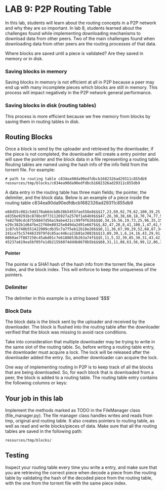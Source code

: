 # LAB 9: P2P Routing Table

In this lab, students will learn about the routing concepts in a P2P network and why they are so important.
In lab 8, students learned about the challenges found while implementing downloading mechanisms to download data from 
other peers. Two of the main challenges found when downloading data from other peers are the routing 
processes of that data. 

Where blocks are saved until a piece is validated? Are they saved in memory or in disk. 

### Saving blocks in memory

Saving blocks in memory is not efficient at all in P2P because a peer may end up with many incomplete pieces which blocks
are still in memory. This process will impact negatively in the P2P network general performance. 

### Saving blocks in disk (routing tables)

This process is more efficient because we free memory from blocks by saving them in routing tables in disk. 

## Routing Blocks 

Once a block is send by the uploader and retrieved by the downloader, if the piece is not completed, the downloader 
will create a entry pointer and will save the pointer and the block data in a file representing a routing table. Routing
tables are named using the hash info of the info field from the torrent file. For example: 

```
# path to routing table c834ea90da90edfdbcb1682326ad29311c855db9
resources/tmp/blocks/c834ea90da90edfdbcb1682326ad29311c855db9
```

A data entry in the routing table has three main fields; the pointer, the delimiter, and the block data. Below is an
example of a piece inside the routing table c834ea90da90edfdbcb1682326ad29311c855db9

```
e68d55c082c5dd170ab6dcb8b38b5455fae558e8$$$17,23,69,92,79,62,100,39,25,82,78,59,20,58,34,34,69,33,26,30,94,87,33,79,50,62,91,40,35,10,55,14,87,59,91,86,100,4,88,74,47,53,42,16,14,10,34,56,76,33,63,11,2,28,67,47,7,57,7,52,43,53,41,91,85,6,52,37,63,20,50,9,43,67,46,48,15,93,88,32,75,39,50,13,66,58,58,35,64,28,37,88,89,69,13,14,88,70,92,21,54,33,51,90,39,48,74,26,44,25,70,89,26,98,52,69,12,22,50,70,26,83,50,27,90,22,35,76,81,5,40,54,54,56,86,89,77,44,49,68,25,36,23,90,97,94,8,39,30,88,96,37,45,10,14,51,48,89,87,96,44,30,71,91,51,22,29,81,56,50,62,91,63,63,9,79,18,100,100,69,12,67,19,91,10,82,68,73,35,94,48,5,30,32,48,60,56,12,55,6,33,24,41,8,93,40,77,24,27,43,19,5,13,56,46,81,1,6,57,14,70,76,20,51,57,4,83,66,87,24,60,69,95,63,21,11,48,55,4,1,81,34,97,10,6,52,88,34,61,27,88,7,38,39,47,85,85,76,93,31,44,39,55,14,87,69,46,3,99,3,68,84,57,7,36,31,64,79,100,47,24,77,52,62,10,33,95,60,14,82,71,12,65,31,63,52,11,72,72,10,12,8,87,74,12,25,96,78,25,91,82,37,68,83,63,51,8,15,20,10,64,10,49,38,67,68,77,51,86,49,8,44,82,40,83,35,46,94,85,47,94,88,62,10,23,11,68,52,65,43,92,44,79,97,84,41,65,61,37,80,77,3,49,55,81,95,22,65,8,46,11,52,24,6,21,78,100,82,67,17,28,53,10,20,11,13,29,2,85,5,61,27,78,27,60,18,85,83,77,77,17,32,29,12,37,27,98,91,83,12,9,3,61,68,75,34,24,70,26,83,41,63,90,54,77,32,37,17,11,65,64,17,22,74,49,32,15,47,32,33,30,29,3,14,91,82,56,86,85,36,93,83,24,49,94,38,63,66,27,68,33,4,3,84,74,37,51,52,42,81,99,17,49,17,93,18,51,85,5,66,73,73,22,78,39,48,91,46,22,93,29,34,18,73,55,98,44,60,52,87,12,23,75,54,78,28,54,75,70,63,73,14,71,75,78,85,61,38,23,97,72,64,43,81,28,62,73,64,45,97,75,28,83,28,87,17,37,34,54,28,51,33,73,1,82,29,11,5,41,49,48,52,89,37,11,21,47,48,43,81,6,29,80,41,10,71,7,77,88,34,39,17,9,58,46,82,20,81,57,96,28,21,91,99,70,12,99,2,74,73,32,53,49,81,96,25,4,12,26,39,66,8,73,57,89,96,67,71,35,25,68,24,39,2,7,62,87,94,75,88,47,72,22,43,14,7,8,70,87,44,64,46,20,30,12,24,41,26,59,92,6,88,19,43,48,46,5,4,81,78,20,73,23,13,65,25,92,82,49,70,72,46,74,89,19,13,30,20,85,8,51,47,70,55,47,51,26,50,81,59,46,71,50,97,91,93,3,90,4,65,50,36,29,19,69,74,73,31,75,
e835be9291bc878bc0f731126927a2578f1a64b9$$$47,26,30,38,60,18,70,74,77,91,87,22,51,47,17,57,91,49,37,29,35,86,71,93,70,80,34,51,5,23,62,84,42,59,77,85,41,29,92,50,50,17,81,3,46,35,76,65,28,6,59,3,14,23,1,15,33,82,45,64,19,33,11,20,41,24,89,32,21,70,21,89,86,54,83,68,92,98,1,11,99,49,26,7,78,88,92,27,78,46,29,38,41,63,51,75,97,56,45,53,17,32,78,22,63,98,80,2,90,100,64,32,90,37,81,64,66,33,30,76,72,28,95,70,89,42,53,92,20,81,36,4,59,37,60,42,23,75,11,76,53,61,83,82,98,61,66,87,86,75,69,25,86,65,3,93,93,14,23,53,83,5,62,30,45,77,42,70,50,88,15,2,98,29,4,55,36,29,14,97,58,45,17,74,80,86,63,72,73,97,30,85,38,52,15,62,69,22,63,5,74,59,81,48,22,85,75,39,83,16,37,69,35,30,41,1,40,62,48,100,32,100,55,33,10,94,93,68,66,66,46,5,63,43,40,58,15,45,80,69,20,41,72,48,90,73,21,44,30,37,75,21,96,69,8,54,93,34,95,3,38,38,16,48,34,39,51,47,57,96,62,20,9,9,41,94,86,68,31,98,79,89,7,40,80,78,79,73,24,76,47,4,90,51,48,17,45,69,31,95,48,20,8,94,68,80,58,92,1,15,71,63,93,80,25,74,97,53,66,60,63,44,11,89,53,22,1,75,21,56,78,11,25,70,30,50,76,100,50,99,51,73,24,97,2,34,18,85,95,47,18,75,48,100,28,100,15,15,99,63,50,70,42,99,13,14,88,24,80,63,30,51,49,61,64,26,19,2,41,50,36,37,60,31,58,2,33,48,35,73,94,78,12,71,83,94,60,41,30,95,40,33,78,100,81,70,86,59,57,59,95,21,96,83,48,19,51,63,17,3,73,64,62,88,90,19,84,7,10,41,68,38,57,100,81,32,7,20,93,52,37,84,73,13,21,99,90,58,6,51,55,92,95,13,1,18,98,91,47,27,54,28,60,28,56,88,76,93,80,19,98,86,61,69,28,90,96,96,96,10,43,90,77,32,1,57,50,73,6,51,38,42,23,60,45,29,46,7,52,3,94,80,91,99,84,24,6,78,67,29,7,8,52,1,14,73,20,76,12,35,72,34,30,12,61,86,72,29,35,52,59,86,45,31,15,11,37,97,6,67,78,17,46,62,92,41,78,87,35,55,100,98,70,84,81,62,38,92,85,69,20,42,69,78,26,87,10,23,60,92,97,50,70,75,43,68,99,92,28,51,76,19,82,76,36,5,18,31,40,83,6,9,34,17,50,55,29,13,60,7,80,15,70,49,82,6,87,1,71,36,55,88,32,95,61,42,99,64,49,36,99,55,70,93,74,64,97,38,89,50,18,53,4,2,42,77,18,15,57,8,57,88,65,97,45,57,36,54,36,7,90,93,10,6,53,54,71,5,57,23,30,35,28,28,49,81,92,81,23,84,72,89,22,13,82,38,14,89,15,99,9,33,14,50,76,36,66,9,55,18,32,76,48,76,23,85,97,18,6
7e82f60cdc87558847d56a19abe421cc99f9f626$$$0,34,16,56,19,73,25,96,35,15,83,31,100,29,26,73,14,89,41,88,32,100,58,14,67,66,7,27,27,74,83,95,69,98,35,94,10,83,56,5,82,5,40,50,20,21,84,29,94,29,64,77,25,29,7,48,9,59,66,20,24,15,96,74,10,35,43,49,8,1,1,2,6,90,100,89,54,16,43,22,66,93,63,58,4,29,65,91,69,43,18,92,40,72,38,90,54,99,38,87,83,13,65,45,53,36,100,40,78,93,72,100,85,92,11,89,100,34,50,31,36,24,61,70,85,84,76,31,26,64,31,43,41,62,12,43,43,66,71,1,17,15,27,45,76,65,1,23,1,91,10,35,5,50,83,55,10,98,58,48,5,41,29,26,81,80,73,98,20,92,34,48,25,19,10,54,15,31,60,99,93,58,77,40,55,99,79,54,30,59,21,52,84,30,73,51,25,24,68,100,78,39,65,97,51,69,49,9,94,100,37,67,91,54,69,12,39,2,75,27,53,7,63,38,62,59,98,25,73,92,98,12,20,14,83,85,54,50,66,25,33,6,29,7,31,95,81,25,27,37,98,67,76,26,16,1,89,57,45,52,36,47,45,7,100,86,9,28,90,43,69,90,89,86,96,82,56,73,15,11,57,38,35,1,95,1,66,77,47,15,77,5,92,14,50,97,98,3,52,13,54,21,19,72,8,82,4,83,55,34,5,29,43,92,54,29,75,24,84,71,86,86,69,7,19,94,94,3,71,12,63,55,96,35,29,32,67,98,58,18,2,90,80,11,89,49,7,71,33,15,10,21,89,65,97,81,52,45,51,33,43,34,12,93,81,24,46,95,66,72,67,80,45,25,18,19,59,9,93,67,89,88,34,36,2,13,90,9,17,79,65,92,69,23,36,56,40,6,52,30,13,8,93,64,95,53,44,83,56,35,6,73,21,30,39,79,79,58,90,66,89,26,75,97,38,94,16,58,50,2,52,84,48,18,40,71,66,55,13,50,56,38,46,19,93,29,41,24,6,44,77,53,24,25,73,36,52,27,14,70,9,35,84,34,67,29,21,48,18,68,42,13,46,85,7,55,85,12,85,51,38,54,99,10,23,66,17,18,40,42,45,18,50,66,13,85,88,95,63,21,41,63,30,50,25,83,33,66,97,33,48,22,2,80,61,34,61,64,70,74,53,55,16,56,35,3,50,86,12,79,99,66,53,67,12,46,6,84,57,70,57,74,85,93,27,72,26,60,51,93,93,55,86,96,83,76,94,44,50,98,23,35,91,71,40,76,14,28,78,65,90,88,96,88,95,2,38,26,80,67,78,44,61,64,92,14,85,79,50,98,41,74,95,66,35,35,95,10,46,67,71,37,14,96,36,64,23,3,67,59,95,37,60,39,49,3,17,43,4,86,80,42,25,95,25,79,14,58,11,65,83,13,83,17,15,45,42,32,76,70,44,21,66,36,83,78,24,46,23,56,87,23,68,48,19,16,75,9,19,71,78,2,88,90,8,32,15,75,80,80,92,39,91,88,46,53,67,38,13,23,39,77,1,25,89,49,61,68,55,55,13,52,20,33,29,14,24,99,54
e29c382b1d64fbe22f60e80325e849da2d91e667$$$,82,47,28,8,41,100,1,47,61,96,4,78,38,96,82,50,31,89,78,57,70,92,73,85,89,42,44,36,87,88,16,62,88,10,3,88,53,21,78,52,39,86,57,62,94,95,60,25,91,98,47,93,96,52,82,27,24,22,21,46,4,86,44,93,62,6,70,45,46,21,78,79,2,20,82,55,52,51,62,17,64,32,91,94,59,56,34,2,38,9,5,91,36,88,100,36,43,55,67,26,58,67,37,63,9,15,49,14,95,74,8,59,29,30,59,38,41,33,92,52,33,61,49,79,31,65,26,93,18,43,1,97,53,71,51,96,73,53,5,12,33,31,86,34,87,87,73,22,38,74,71,78,44,98,17,11,90,9,89,37,97,7,41,79,16,57,37,71,41,53,33,45,7,37,4,13,80,16,20,89,67,29,89,69,45,88,70,96,56,7,46,35,40,91,70,91,22,100,38,95,91,5,40,59,31,29,38,55,88,1,28,95,71,91,79,2,96,54,2,1,81,27,39,49,95,12,45,44,51,81,8,2,87,39,96,39,44,74,31,42,58,91,68,44,89,39,18,88,73,9,58,94,11,60,59,1,75,88,3,42,77,11,36,36,51,60,1,19,89,52,91,74,6,76,34,62,36,59,8,100,45,10,12,28,39,64,38,26,46,81,86,32,91,75,58,35,6,17,21,53,7,79,37,96,46,10,64,45,37,18,75,26,37,53,17,18,85,69,11,74,62,100,6,61,11,45,1,79,19,45,32,6,60,9,40,87,99,8,23,30,67,32,28,25,33,68,12,55,40,88,7,12,8,24,25,86,25,14,19,45,25,28,43,10,63,59,20,84,25,95,38,57,56,77,27,99,63,73,15,15,36,80,7,66,85,74,87,84,11,95,60,29,54,41,27,33,51,32,38,69,33,35,89,45,100,89,18,66,43,12,65,6,82,31,33,73,11,16,59,20,99,44,21,67,23,21,26,19,50,57,38,77,20,99,56,59,25,20,71,52,90,64,46,8,25,76,5,66,57,10,14,20,8,46,42,24,54,3,70,41,89,18,84,87,86,22,20,100,65,74,84,85,84,35,65,53,80,43,25,67,1,83,39,87,25,29,82,91,38,95,66,19,7,12,50,22,76,99,16,72,98,100,4,5,17,10,13,97,79,40,33,21,23,61,81,34,57,38,36,36,31,16,3,59,12,91,10,30,95,66,52,77,86,68,94,77,84,3,78,29,93,60,91,31,7,11,7,63,24,31,34,78,2,66,23,50,26,34,71,89,59,20,66,98,80,99,29,25,62,56,39,80,74,35,34,36,93,55,16,49,33,51,77,2,4,72,14,85,86,98,12,70,11,27,56,98,22,83,43,57,26,38,16,63,68,3,48,93,33,84,57,74,84,5,65,3,1,53,69,42,33,8,63,44,78,69,49,2,18,40,85,26,59,1,100,10,47,23,28,99,97,49,2,72,61,23,52,77,21,71,57,87,49,22,96,40,90,79,41,14,14,82,46,71,97,25,36,47,15,4,47,15,81,49,23,24,55,29,95,24,60,96,72,37,93,28,46,42,38,10,72,100,24,12,90,95,68,24,88,64,32,9
1c87cb748b551422909cdb35c7a7f5eb12b18e20$$$0,11,36,67,99,29,52,68,87,34,16,9,53,90,43,76,26,53,47,3,98,84,13,77,23,49,30,67,46,60,21,7,47,31,55,88,97,96,72,57,56,64,69,47,95,98,34,39,42,32,50,12,55,1,86,16,34,28,35,19,27,94,47,18,13,70,84,41,62,70,52,55,32,38,78,41,45,41,88,71,19,58,1,75,61,93,57,3,30,72,75,89,40,24,84,98,47,15,57,2,81,58,16,25,86,60,59,14,73,36,54,25,41,90,87,42,82,76,77,91,34,45,43,74,5,15,14,40,44,24,96,96,20,83,59,2,94,10,54,33,39,1,3,82,46,94,76,46,82,82,38,93,86,70,59,33,86,49,35,77,46,91,63,68,48,44,10,65,69,61,46,51,69,57,37,7,57,27,100,63,76,64,86,20,56,78,8,19,48,96,22,83,19,94,66,4,26,30,5,93,70,29,27,72,100,40,17,50,7,100,91,59,63,82,63,17,54,23,61,33,11,39,34,38,33,57,56,53,4,35,5,51,31,7,85,73,53,90,59,48,91,7,56,54,2,18,19,66,91,5,32,82,54,83,6,23,94,95,80,9,84,36,26,67,53,44,44,52,86,47,41,66,96,44,17,71,76,70,66,94,20,55,20,67,23,6,90,79,95,75,20,84,97,68,16,34,24,96,20,26,62,25,80,43,71,80,67,10,93,79,96,33,37,28,82,67,83,11,77,86,6,55,93,39,42,60,39,97,98,31,29,55,5,95,22,71,69,26,13,93,71,30,40,2,64,67,97,59,75,12,72,23,89,47,34,19,35,72,11,79,3,4,9,25,70,43,4,81,30,49,28,46,70,92,98,31,82,66,59,26,23,14,47,32,55,53,34,33,24,93,42,84,10,78,5,44,93,37,25,69,36,96,82,48,3,29,98,8,55,6,61,9,40,44,48,70,39,25,79,43,16,35,28,35,27,30,57,10,73,70,84,17,8,53,94,17,87,50,40,73,4,91,3,45,87,60,82,68,20,95,26,98,70,90,47,93,57,90,55,83,14,15,41,67,76,11,54,62,89,29,57,27,68,54,100,44,28,14,50,68,59,37,85,80,94,89,14,18,81,70,93,31,8,53,32,80,83,79,71,72,97,64,67,97,13,72,9,60,38,7,73,81,88,96,44,90,18,15,30,98,7,26,98,84,85,8,15,49,77,99,93,74,90,13,46,7,33,41,56,96,13,77,55,11,3,44,92,44,66,24,93,27,35,10,55,57,91,65,67,3,24,1,42,24,43,58,78,10,99,60,83,100,28,93,39,2,19,8,89,19,1,19,9,58,96,55,97,83,37,93,7,61,10,66,32,73,14,49,43,29,99,85,90,5,97,81,5,61,32,22,36,100,80,28,55,85,10,47,10,13,83,37,82,75,71,36,4,56,80,85,70,55,22,83,8,50,78,46,53,89,29,55,88,81,70,41,49,21,10,38,86,31,85,38,69,29,9,17,30,63,49,65,32,48,36,58,60,47,90,39,39,99,18,62,68,65,77,46,72,98,87,36,97,32,78,5,41,22,36,38,47,38,18,77,11,10,13,78,50,39,67,
241ce75c5744633979fdc85ac446ca21b01e3083$$$13,89,39,1,6,24,16,43,29,91,51,4,41,24,17,30,20,54,6,98,4,55,47,17,61,91,46,45,73,43,87,22,25,60,97,63,7,90,19,48,70,40,46,29,60,93,47,19,95,94,12,36,2,43,84,87,8,38,6,8,40,76,61,56,26,97,22,18,64,86,84,82,99,1,76,37,64,78,17,92,62,45,31,26,1,89,41,53,36,98,15,13,3,60,56,72,98,19,15,51,1,22,55,25,54,42,100,32,26,7,94,41,21,22,81,47,5,72,21,31,93,79,74,8,100,5,11,34,83,8,44,28,86,46,75,91,100,53,64,36,1,28,65,60,5,15,27,37,3,67,11,17,48,64,65,74,15,45,55,32,49,29,26,12,73,88,43,89,48,42,54,1,86,94,52,29,18,8,92,78,66,61,94,27,3,97,12,58,30,81,52,91,60,52,32,26,23,58,37,39,25,29,30,85,22,93,45,67,91,5,16,60,49,31,33,15,94,100,56,10,37,27,82,87,73,4,62,31,40,32,25,10,63,99,97,52,81,100,94,15,95,28,12,81,33,59,85,30,14,67,81,55,63,72,6,9,45,16,42,62,91,90,36,12,27,50,56,38,85,86,19,95,87,31,61,25,73,10,85,63,20,93,56,66,50,43,84,25,66,17,88,63,39,56,34,7,61,7,92,38,16,30,81,89,10,72,15,75,92,33,67,35,72,69,27,78,53,92,67,90,98,11,98,83,62,72,34,83,77,26,43,59,64,100,70,2,21,16,32,4,75,36,54,64,48,20,25,96,97,72,38,70,48,95,3,81,81,86,36,35,64,62,100,98,52,38,61,40,78,86,16,3,9,84,78,78,91,10,24,50,46,51,42,97,37,77,51,85,81,73,94,17,35,36,93,82,11,6,74,73,51,47,98,82,23,69,77,12,36,82,19,36,29,99,50,43,11,25,57,55,32,61,100,98,95,53,12,34,28,44,12,19,98,42,19,12,84,97,19,47,67,75,46,16,86,28,19,28,45,10,67,6,10,3,14,90,52,31,3,2,39,85,98,1,55,54,47,43,75,59,1,27,57,64,25,94,65,99,85,42,89,94,5,41,17,44,92,83,39,76,13,13,5,79,94,34,4,31,2,54,43,9,79,28,29,93,57,52,40,72,54,9,8,6,32,31,95,40,80,44,94,64,96,88,28,83,18,86,46,21,21,89,27,28,71,5,10,17,20,70,83,46,21,54,59,54,78,12,50,65,91,27,34,77,74,89,42,51,38,60,50,84,18,16,48,4,88,76,3,39,38,95,51,20,89,20,71,39,94,30,59,80,50,53,97,40,69,20,60,92,70,62,16,12,92,80,89,80,42,3,48,68,48,4,34,54,22,86,59,3,79,99,93,83,32,97,80,15,66,59,87,35,52,81,6,14,27,75,32,35,85,1,7,54,28,5,13,50,89,36,30,65,21,15,20,18,57,33,36,96,72,54,80,53,20,54,98,28,45,5,85,28,17,43,35,57,34,43,82,34,46,27,39,5,12,70,29,75,80,7,78,56,94,37,97,95,58,54,93,83,48,75,63,68,27,95,74,92,94,41,77,5
0860ae7f887250c45abd01c7e6188653b263a74f$$$5,11,5,32,39,85,30,31,43,42,56,32,3,9,10,72,85,59,51,61,92,4,67,71,58,8,44,32,96,11,37,70,83,72,28,32,25,21,20,75,53,17,54,98,85,64,51,89,22,48,100,33,1,38,35,28,55,4,66,91,91,27,71,74,37,92,34,19,73,75,58,52,72,10,7,70,97,62,85,76,43,25,8,25,55,63,3,93,9,24,74,96,51,84,57,7,92,48,12,52,88,73,3,7,99,63,77,58,49,74,77,6,2,69,19,26,39,1,73,45,25,95,12,71,72,61,6,69,34,65,21,83,6,33,57,40,96,8,54,59,30,45,92,14,96,54,79,1,22,63,29,52,84,83,33,19,52,4,41,83,84,78,11,14,72,50,72,17,32,22,48,45,25,23,80,15,12,34,28,60,77,12,64,100,8,43,13,48,59,21,54,39,70,99,94,49,7,11,19,67,59,36,48,98,47,78,22,52,29,43,63,57,14,79,97,9,77,49,59,81,29,83,62,10,75,14,18,84,17,73,56,92,97,45,81,50,5,52,99,29,31,53,29,35,73,74,14,9,80,48,49,94,30,88,3,72,25,67,86,92,97,63,59,62,59,72,48,83,92,90,33,85,79,55,85,11,46,37,96,6,36,94,59,34,72,24,26,87,58,92,78,51,66,52,55,21,77,29,67,29,16,9,42,49,90,96,96,14,53,96,73,2,33,1,39,66,82,99,29,98,34,30,27,64,3,47,20,81,75,34,73,28,36,45,65,39,84,36,98,46,37,56,64,15,44,87,62,5,13,75,87,86,18,83,90,23,21,56,67,24,35,30,42,93,59,36,13,37,31,72,92,9,32,100,52,39,67,27,18,72,33,63,27,37,13,60,71,60,30,70,13,97,19,56,71,22,28,91,77,11,66,64,10,51,37,17,31,15,29,3,1,33,37,19,96,70,64,66,47,51,40,17,30,9,77,13,69,23,77,84,66,14,6,42,8,78,61,47,89,41,18,62,21,68,44,9,71,79,6,74,38,99,62,41,74,20,13,96,19,95,76,40,9,25,34,17,36,87,86,52,82,86,91,64,18,20,17,74,68,32,92,39,88,74,42,45,100,46,41,14,48,4,42,49,77,76,89,54,29,58,91,96,19,53,96,52,5,74,65,55,91,86,58,3,85,35,89,61,52,38,89,69,54,28,45,66,74,12,16,72,78,78,95,63,53,37,69,97,98,17,72,29,78,59,71,40,88,96,47,84,46,83,9,38,59,91,73,41,47,43,24,96,22,16,67,77,83,35,59,78,92,24,5,1,85,16,14,83,4,91,53,33,17,85,17,100,14,71,94,35,66,25,11,30,21,29,51,62,48,53,16,26,18,29,51,4,77,19,54,3,63,76,39,79,71,64,51,74,21,94,78,67,25,32,87,88,51,28,53,1,53,67,8,8,39,28,32,54,48,79,44,66,45,23,26,95,95,34,56,4,17,98,21,50,5,65,71,54,70,64,51,40,74,70,10,79,35,49,46,26,44,81,13,35,6,59,55,78,66,95,85,43,75,94,17,50,65,45,82,85,20,82,67,87,92,88,8,67,27,71,94,
45237a619ea5bf05fe1db21556074dd4b8670b5b$$$68,31,11,88,63,56,99,12,86,31,14,32,96,59,83,45,36,95,44,5,49,94,94,55,58,14,72,87,30,85,10,23,42,48,51,1,20,41,16,94,54,77,16,70,60,2,81,94,62,95,100,55,13,35,11,57,16,25,59,31,42,80,34,64,14,21,79,33,13,62,12,66,25,71,56,36,19,38,96,8,31,15,69,8,55,8,8,71,62,17,17,100,57,18,70,83,51,48,36,39,45,13,21,57,53,2,12,14,35,55,13,72,93,22,67,39,30,96,41,91,13,52,48,29,100,12,30,17,82,51,3,11,65,54,15,50,27,76,54,57,100,4,31,7,23,30,45,18,66,74,90,57,30,12,86,98,33,50,20,44,59,7,36,24,54,93,45,11,67,21,37,19,84,25,9,16,39,56,48,21,8,8,71,77,47,69,41,28,47,90,82,21,90,30,16,20,1,15,80,7,36,52,65,26,34,34,59,39,93,35,14,93,84,27,57,58,33,52,53,40,36,49,13,56,63,44,57,69,24,12,82,71,31,36,78,45,79,24,58,55,11,64,63,31,40,26,79,9,64,28,79,49,93,30,14,61,41,2,32,76,72,64,83,56,86,16,20,1,86,29,99,90,95,10,11,18,81,33,30,57,30,80,91,21,86,34,22,29,58,98,50,61,73,20,94,21,50,47,25,94,12,99,61,77,79,40,80,66,81,17,49,31,42,10,19,54,58,14,68,90,81,24,55,84,66,28,15,25,87,77,73,60,22,40,23,27,56,15,45,32,4,59,18,58,84,21,89,36,9,10,20,97,71,23,77,47,80,70,83,44,43,50,83,29,90,67,90,41,37,12,56,25,99,52,24,33,64,35,20,15,96,33,52,94,5,80,3,37,94,39,14,95,36,49,65,34,70,18,75,35,3,2,12,88,92,80,42,95,5,95,6,57,22,23,92,2,15,13,1,48,44,27,90,88,18,59,3,12,54,81,78,18,83,64,7,81,64,17,86,74,33,89,58,10,41,57,6,95,70,6,61,42,13,53,29,78,52,83,15,57,95,87,29,67,15,52,25,27,23,6,72,58,16,65,40,49,47,37,58,99,78,38,97,92,62,100,15,54,70,56,30,67,21,11,32,62,43,90,8,70,57,57,59,19,92,75,56,43,86,24,100,69,41,51,57,64,56,97,1,17,37,31,43,42,8,43,62,21,97,37,73,86,87,32,93,57,45,97,33,93,47,47,40,97,22,20,96,76,25,3,69,6,3,59,91,71,54,61,71,93,4,66,8,12,1,40,36,12,81,96,53,91,80,63,48,95,65,60,64,2,9,42,76,8,61,31,8,81,98,79,49,45,85,13,5,27,82,20,96,94,42,56,88,52,89,100,33,14,24,28,48,53,54,37,41,13,83,24,96,66,55,100,87,17,80,53,82,50,23,44,36,70,20,56,82,72,55,33,57,28,59,77,30,91,90,96,35,56,74,11,78,76,85,34,97,65,66,30,38,92,35,96,95,78,19,19,25,50,32,58,22,63,26,92,9,40,48,99,98,7,2,67,68,99,82,31,37,68,97,24,97,20,37,77,80,99,9,93

``` 

#### Pointer 

The pointer is a SHA1 hash of the hash info from the torrent file, the piece index, and the block index. This will enforce
to keep the uniqueness of the pointers. 

### Delimiter

The delimiter in this example is a string based '$$$' 

### Block Data

The block data is the block sent by the uploader and received by the downloader. The block is flushed into the routing
table after the downloader verified that the block was missing to avoid race conditions. 

Take into consideration that multiple downloader may be trying to write in the same slot of the routing table. So, 
before writing a routing table entry, the downloader must acquire a lock. The lock will be released after the downloader
added the entry. So, another downloader can acquire the lock. 
 

One way of implementing routing in P2P is to keep track of all the blocks that are being downloaded. So, for each block 
that is downloaded from a peer, the block is added to a routing table. The routing table entry contains the following 
columns or keys:

## Your job in this lab 

Implement the methods marked as TODO in the FileManager class (file_manager.py). The file manager class handles writes 
and reads from tmp, original and routing table. It also creates pointers to routing table, as well as read and write 
blocks/pieces of data. Make sure that all the routing tables are saved in the following path: 

```
resources/tmp/blocks/
```

## Testing 

Inspect your routing table every time you write a entry, and make sure that you are retrieving the correct piece when
decode a piece from the routing table by validating the hash of the decoded piece from the routing table, with the 
one from the torrent file with the same piece index. 




 








